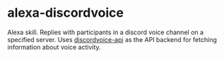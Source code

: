 # alexa-discordvoice
Alexa skill. Replies with participants in a discord voice channel on a specified server. Uses [discordvoice-api](https://github.com/timTam97/discordvoice-api) as the API backend for fetching information about voice activity.
